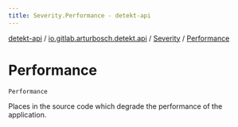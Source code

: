 ```yaml
---
title: Severity.Performance - detekt-api
---
```


[detekt-api](../../index.html) / [io.gitlab.arturbosch.detekt.api](../index.html) / [Severity](index.html) / [Performance](./-performance.html)

# Performance

`Performance`

Places in the source code which degrade the performance of the application.

